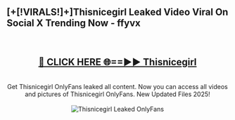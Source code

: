 <h2>[+[!VIRALS!]+]Thisnicegirl Leaked Video Viral On Social X Trending Now - ffyvx</h2>
<br>
<div align="center">
<h2><a href="https://libra.edu.pl?Thisnicegirl" rel="nofollow">🔴 CLICK HERE 🌐==►► Thisnicegirl</a></h2>
<br>
Get Thisnicegirl OnlyFans leaked all content. Now you can access all videos and pictures of Thisnicegirl OnlyFans. New Updated Files 2025!
<br>
<br>
<a href="https://libra.edu.pl?Thisnicegirl" rel="nofollow" data-target="animated-image.originalLink"><img src="https://i.ibb.co.com/WyWwxjT/player-gif2.gif" alt="Thisnicegirl Leaked OnlyFans" style="max-width: 100%; display: inline-block;" data-target="animated-image.originalImage"></a>
</div>
<br>